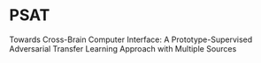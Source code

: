 # PSAT
Towards Cross-Brain Computer Interface: A Prototype-Supervised Adversarial Transfer Learning Approach with Multiple Sources

